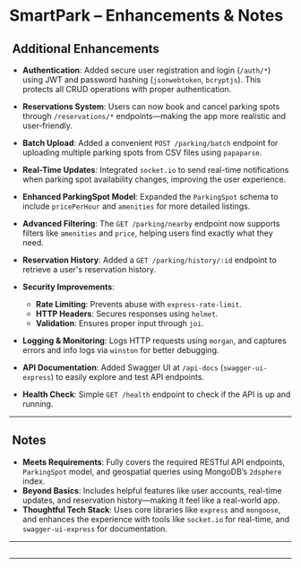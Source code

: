 # SmartPark – Enhancements & Notes

##  Additional Enhancements

* **Authentication**: Added secure user registration and login (`/auth/*`) using JWT and password hashing (`jsonwebtoken`, `bcryptjs`). This protects all CRUD operations with proper authentication.
* **Reservations System**: Users can now book and cancel parking spots through `/reservations/*` endpoints—making the app more realistic and user-friendly.
* **Batch Upload**: Added a convenient `POST /parking/batch` endpoint for uploading multiple parking spots from CSV files using `papaparse`.
* **Real-Time Updates**: Integrated `socket.io` to send real-time notifications when parking spot availability changes, improving the user experience.
* **Enhanced ParkingSpot Model**: Expanded the `ParkingSpot` schema to include `pricePerHour` and `amenities` for more detailed listings.
* **Advanced Filtering**: The `GET /parking/nearby` endpoint now supports filters like `amenities` and `price`, helping users find exactly what they need.
* **Reservation History**: Added a `GET /parking/history/:id` endpoint to retrieve a user's reservation history.
* **Security Improvements**:

  * **Rate Limiting**: Prevents abuse with `express-rate-limit`.
  * **HTTP Headers**: Secures responses using `helmet`.
  * **Validation**: Ensures proper input through `joi`.
* **Logging & Monitoring**: Logs HTTP requests using `morgan`, and captures errors and info logs via `winston` for better debugging.
* **API Documentation**: Added Swagger UI at `/api-docs` (`swagger-ui-express`) to easily explore and test API endpoints.
* **Health Check**: Simple `GET /health` endpoint to check if the API is up and running.

---

##  Notes

* **Meets Requirements**: Fully covers the required RESTful API endpoints, `ParkingSpot` model, and geospatial queries using MongoDB’s `2dsphere` index.
* **Beyond Basics**: Includes helpful features like user accounts, real-time updates, and reservation history—making it feel like a real-world app.
* **Thoughtful Tech Stack**: Uses core libraries like `express` and `mongoose`, and enhances the experience with tools like `socket.io` for real-time, and `swagger-ui-express` for documentation.

---

##

---

